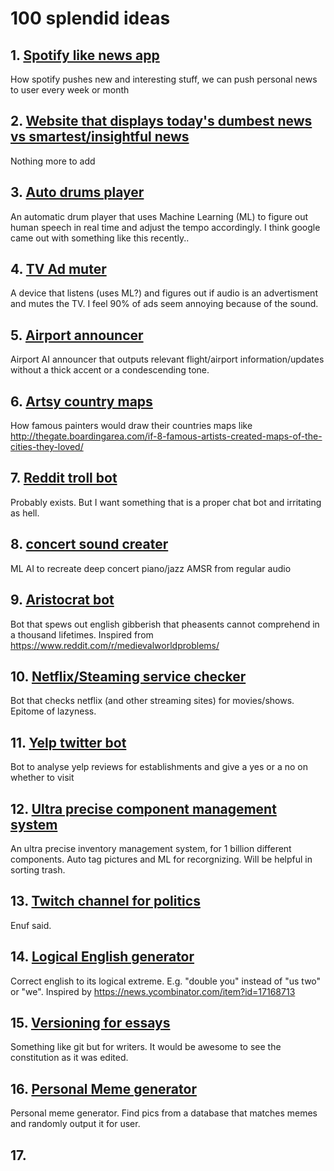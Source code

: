 100 splendid ideas
===

## 1. [Spotify like news app](id:spotify-like-news-app)

How spotify pushes new and interesting stuff, we can push personal news to user every week or month

## 2. [Website that displays today's dumbest news vs smartest/insightful news](id:dumb-smart-news-website)

Nothing more to add

## 3. [Auto drums player](id:auto-drums-player)

An automatic drum player that uses Machine Learning (ML) to figure out human speech in real time and adjust the tempo accordingly. I think google came out with something like this recently..

## 4. [TV Ad muter](id:tv-ad-muter)

A device that listens (uses ML?) and figures out if audio is an advertisment and mutes the TV. I feel 90% of ads seem annoying because of the sound.

## 5. [Airport announcer](id:airport-announcer)

Airport AI announcer that outputs relevant flight/airport information/updates without a thick accent or a condescending tone.

## 6. [Artsy country maps](id:artsy-country-maps)

How famous painters would draw their countries maps like http://thegate.boardingarea.com/if-8-famous-artists-created-maps-of-the-cities-they-loved/

## 7. [Reddit troll bot](id:reddit-troll-bot)

Probably exists. But I want something that is a proper chat bot and irritating as hell.

## 8. [concert sound creater](id:concert-sound-creater)

ML AI to recreate deep concert piano/jazz AMSR from regular audio

## 9. [Aristocrat bot](id:aristocrat-bot)

Bot that spews out english gibberish that pheasents cannot comprehend in a thousand lifetimes. Inspired from https://www.reddit.com/r/medievalworldproblems/

## 10. [Netflix/Steaming service checker](id:netflix-checker)

Bot that checks netflix (and other streaming sites) for movies/shows. Epitome of lazyness.

## 11. [Yelp twitter bot](id:yelp-twitter-bot)

Bot to analyse yelp reviews for establishments and give a yes or a no on whether to visit

## 12. [Ultra precise component management system](id:precise-component)

An ultra precise inventory management system, for 1 billion different components. Auto tag pictures and ML for recorgnizing. Will be helpful in sorting trash.

## 13. [Twitch channel for politics](id:twitch-politics)

Enuf said.

## 14. [Logical English generator](id:logical-english)

Correct english to its logical extreme. E.g. "double you" instead of "us two" or "we". Inspired by https://news.ycombinator.com/item?id=17168713

## 15. [Versioning for essays](id:essay-versions)

Something like git but for writers. It would be awesome to see the constitution as it was edited.

## 16. [Personal Meme generator](id:meme)

Personal meme generator. Find pics from a database that matches memes and randomly output it for user.

## 17. [](id:)

